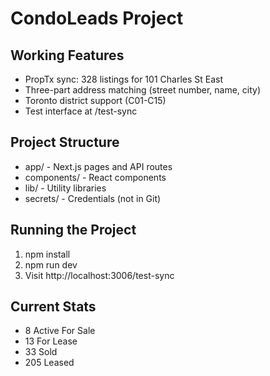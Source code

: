 ﻿# CondoLeads Project

##  Working Features
- PropTx sync: 328 listings for 101 Charles St East
- Three-part address matching (street number, name, city)
- Toronto district support (C01-C15)
- Test interface at /test-sync

##  Project Structure
- app/ - Next.js pages and API routes
- components/ - React components
- lib/ - Utility libraries
- secrets/ - Credentials (not in Git)

##  Running the Project
1. npm install
2. npm run dev
3. Visit http://localhost:3006/test-sync

##  Current Stats
- 8 Active For Sale
- 13 For Lease
- 33 Sold
- 205 Leased
